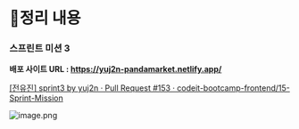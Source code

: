 # 📝정리 내용

### 스프린트 미션 3

**배포 사이트 URL : https://yuj2n-pandamarket.netlify.app/**

[[전유진] sprint3 by yuj2n · Pull Request #153 · codeit-bootcamp-frontend/15-Sprint-Mission](https://github.com/codeit-bootcamp-frontend/15-Sprint-Mission/pull/153)

![image.png](attachment:fc3762d4-7398-4a8c-914e-08cfd7976396:image.png)